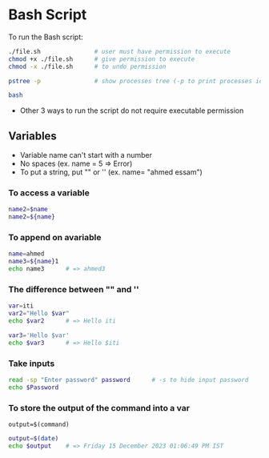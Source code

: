 # Bash Script

To run the Bash script:

```bash
./file.sh               # user must have permission to execute
chmod +x ./file.sh      # give permission to execute
chmod -x ./file.sh      # to undo permission
```

```bash
pstree -p               # show processes tree (-p to print processes id)

bash 
```

* Other 3 ways to run the script do not require executable permission

## Variables

* Variable name can't start with a number
* No spaces (ex. name = 5 => Error)
* To put a string, put "" or '' (ex. name= "ahmed essam")

### To access a variable

```bash
name2=$name
name2=${name}
```

### To append on avariable

```bash
name=ahmed
name3=${name}1
echo name3      # => ahmed3
```

### The difference between "" and ''

```bash
var=iti
var2="Hello $var"   
echo $var2      # => Hello iti

var3='Hello $var'
echo $var3      # => Hello $iti
```

### Take inputs

```bash
read -sp "Enter password" password      # -s to hide input password
echo $Password
```

### To store the output of the command into a var

`output=$(command)`

```Bash
output=$(date)
echo $output    # => Friday 15 December 2023 01:06:49 PM IST 
```

